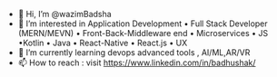 - 👋 Hi, I’m @wazimBadsha
- 👀 I’m interested in Application Development • Full Stack Developer (MERN/MEVN) • Front-Back-Middleware end • Microservices • JS •Kotlin • Java • React-Native • React.js • UX 
- 🌱 I’m currently learning devops advanced tools , AI/ML,AR/VR
- 📫 How to reach : visit https://www.linkedin.com/in/badhushak/ 



